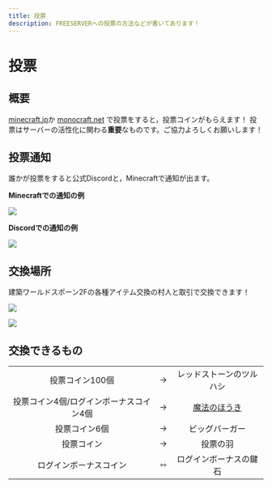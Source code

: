 ```yaml
---
title: 投票
description: FREESERVERへの投票の方法などが書いてあります！
---
```


# 投票
## 概要
[minecraft.jp](https://www.minecraft.jp/servers/play.freeserver.pro )か [monocraft.net](https://monocraft.net/servers/cb23696EAKqv51cX1L6U) で投票をすると，投票コインがもらえます！
投票はサーバーの活性化に関わる**重要**なものです。ご協力よろしくお願いします！

## 投票通知
誰かが投票をすると公式Discordと，Minecraftで通知が出ます。

**Minecraftでの通知の例**

![](https://i.imgur.com/qS0mlyF.png)

**Discordでの通知の例**

![](https://i.imgur.com/Ac5YHyu.png)

## 交換場所
建築ワールドスポーン2Fの各種アイテム交換の村人と取引で交換できます！

![](https://i.imgur.com/8SqxX2P.png)

<a href="https://minecraft.jp/servers/play.freeserver.pro"><img src="https://minecraft.jp/servers/play.freeserver.pro/banner/1/560x95.png"/></a>

## 交換できるもの
||||
| :---: | :---: | :---: |
| 投票コイン100個 | → | レッドストーンのツルハシ |
| 投票コイン4個/ログインボーナスコイン4個 | → | [魔法のほうき](item/broom) |
| 投票コイン6個 | → | ビッグバーガー |
| 投票コイン | → | 投票の羽 |
| ログインボーナスコイン| ⇿ |ログインボーナスの鍵石|